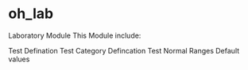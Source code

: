 # oh_lab
Laboratory Module This Module include:

Test Defination
Test Category Defincation
Test Normal Ranges
Default values
